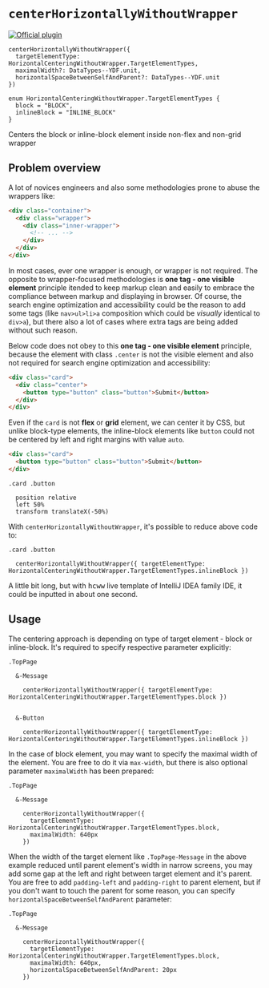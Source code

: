 # `centerHorizontallyWithoutWrapper` 

[![Official plugin](https://img.shields.io/badge/IntelliJ_IDEA_Live_Template-chww-blue.svg?style=flat)](https://plugins.jetbrains.com/plugin/17677-yamato-daiwa-frontend)

```
centerHorizontallyWithoutWrapper({
  targetElementType: HorizontalCenteringWithoutWrapper.TargetElementTypes,
  maximalWidth?: DataTypes--YDF.unit,
  horizontalSpaceBetweenSelfAndParent?: DataTypes--YDF.unit 
})

enum HorizontalCenteringWithoutWrapper.TargetElementTypes {
  block = "BLOCK",
  inlineBlock = "INLINE_BLOCK"
}
```

Centers the block or inline-block element inside non-flex and non-grid wrapper


## Problem overview

A lot of novices engineers and also some methodologies prone to abuse the wrappers like:

```html
<div class="container">
  <div class="wrapper">
    <div class="inner-wrapper">
      <!-- ... -->
    </div>
  </div>  
</div>
```

In most cases, ever one wrapper is enough, or wrapper is not required.
The opposite to wrapper-focused methodologies is **one tag - one visible element** principle itended to
keep markup clean and easily to embrace the compliance between markup and displaying in browser.
Of course, the search engine optimization and accessibility could be the reason to add some tags
(like `nav>ul>li>a` composition which could be *visually* identical to `div>a`), but there also a lot of
cases where extra tags are being added without such reason.

Below code does not obey to this  **one tag - one visible element** principle, because the element with class `.center` 
is not the visible element and also not required for search engine optimization and accessibility:

```html
<div class="card">
  <div class="center">
    <button type="button" class="button">Submit</button>
  </div>  
</div>
```

Even if the `card` is not **flex** or **grid** element, we can center it by CSS,
but unlike block-type elements, the inline-block elements like `button` could not be centered by
left and right margins with value `auto`.

```html
<div class="card">
  <button type="button" class="button">Submit</button>
</div>
```

```stylus
.card .button
  
  position relative
  left 50%
  transform translateX(-50%)
```

With `centerHorizontallyWithoutWrapper`, it's possible to reduce above code to:

```stylus
.card .button

  centerHorizontallyWithoutWrapper({ targetElementType: HorizontalCenteringWithoutWrapper.TargetElementTypes.inlineBlock }) 
```

A little bit long, but with <kbd>hcww</kbd> live template of IntelliJ IDEA family IDE, it could be inputted in about
one second.


## Usage

The centering approach is depending on type of target element - block or inline-block.
It's required to specify respective parameter explicitly:


```stylus
.TopPage

  &-Message
  
    centerHorizontallyWithoutWrapper({ targetElementType: HorizontalCenteringWithoutWrapper.TargetElementTypes.block }) 

    
  &-Button

    centerHorizontallyWithoutWrapper({ targetElementType: HorizontalCenteringWithoutWrapper.TargetElementTypes.inlineBlock })
```

In the case of block element, you may want to specify the maximal width of the element. 
You are free to do it via `max-width`, but there is also optional parameter `maximalWidth` has been prepared:

```stylus
.TopPage

  &-Message
  
    centerHorizontallyWithoutWrapper({ 
      targetElementType: HorizontalCenteringWithoutWrapper.TargetElementTypes.block,
      maximalWidth: 640px 
    })
```

When the width of the target element like `.TopPage-Message` in the above example reduced until parent element's
width in narrow screens, you may add some gap at the left and right between target element and it's parent.
You are free to add `padding-left` and `padding-right` to parent element, but if you don't want to touch the parent
for some reason, you can specify `horizontalSpaceBetweenSelfAndParent` parameter:


```stylus
.TopPage

  &-Message
  
    centerHorizontallyWithoutWrapper({ 
      targetElementType: HorizontalCenteringWithoutWrapper.TargetElementTypes.block,
      maximalWidth: 640px,
      horizontalSpaceBetweenSelfAndParent: 20px 
    })
```
